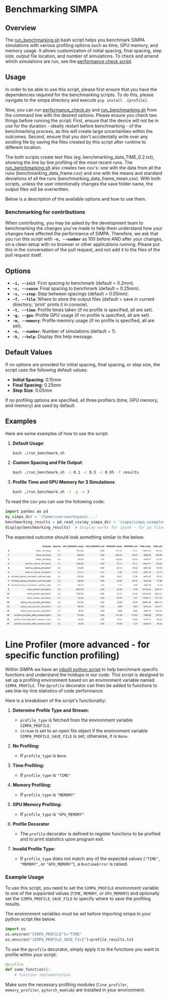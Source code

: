 # Benchmarking SIMPA

## Overview
The [run_benchmarking.sh](../../simpa_examples/benchmarking/run_benchmarking.sh) bash script helps you benchmark
SIMPA simulations with various profiling options such as time, GPU memory, and memory usage.
It allows customization of initial spacing, final spacing, step size, output file location, and number of simulations.
To check and amend which simulations are run, see the [performance check script](../../simpa_examples/benchmarking/performance_check.py).

## Usage
In order to be able to use this script, please first ensure that you have the dependencies required for the benchmarking
scripts. To do this, please navigate to the simpa directory and execute `pip install .[profile]`.

Now, you can run [performance_check.py](../../simpa_examples/benchmarking/performance_check.py) and [run_benchmarking.sh](../../simpa_examples/benchmarking/run_benchmarking.sh) from the command line with the desired
options. Please ensure you check two things before running the script: First, ensure that the device will not be in use
for the duration - ideally restart before benchmarking - of the benchmarking process, 
as this will create large uncertainties within the outcomes. Second, ensure that you don't accidentally write over any 
existing file by saving the files created by this script after runtime to different location.

The both scripts create text files (eg. benchmarking_data_TIME_0.2.txt), showing the line by line profiling of
the most recent runs. The [run_benchmarking.sh](../../simpa_examples/benchmarking/run_benchmarking.sh) also creates two csv's: one with the data from all the runs
(benchmarking_data_frame.csv) and one with the means and standard deviations of all the runs
(benchmarking_data_frame_mean.csv). With both scripts, unless the user intentionally changes the save folder name,
the output files will be overwritten.

Below is a description of the available options and how to use them.

### Benchmarking for contributions
When contributing, you may be asked by the development team to benchmarking the changes you've made to help them
understand how your changes have effected the performance of SIMPA. Therefore, we ask that you run this script with
**`-n, --number`** as 100 before AND after your changes, on a clean setup with no browser or other applications running.
Please put this in the conversation of the pull request, and not add it to the files of the pull request itself.


## Options
- **`-i, --init`**: First spacing to benchmark (default = 0.2mm).
- **`-c, --cease`**: Final spacing to benchmark (default = 0.25mm).
- **`-s, --step`**: Step between spacings (default = 0.05mm).
- **`-f, --file`**: Where to store the output files (default = save in current directory; 'print' prints it in console).
- **`-t, --time`**: Profile times taken (if no profile is specified, all are set).
- **`-g, --gpu`**: Profile GPU usage (if no profile is specified, all are set).
- **`-m, --memory`**: Profile memory usage (if no profile is specified, all are set).
- **`-n, --number`**: Number of simulations (default = 1).
- **`-h, --help`**: Display this help message.

## Default Values
If no options are provided for initial spacing, final spacing, or step size, the script uses the following default
values:
- **Initial Spacing**: 0.15mm
- **Final Spacing**: 0.25mm
- **Step Size**: 0.05mm

If no profiling options are specified, all three profilers (time, GPU memory, and memory) are used by default.

## Examples
Here are some examples of how to use the script:

1. **Default Usage**:
   ```bash
   bash ./run_benchmark.sh
   ```

2. **Custom Spacing and File Output**:
   ```bash
   bash ./run_benchmark.sh -i 0.1 -c 0.5 -s 0.05 -f results
   ```

3. **Profile Time and GPU Memory for 3 Simulations**:
   ```bash
   bash ./run_benchmark.sh -t -g -n 3
   ```

To read the csv you can use the following code:
```python
import pandas as pd
my_simpa_dir = '/home/user/workspace/...'
benchmarking_results = pd.read_csv(my_simpa_dir + 'simpa/simpa_examples/benchmarking/benchmarking_data_frame_mean.csv')
display(benchmarking_results)  # display works for ipynb - for py files use print(benchmarking_results)
```

The expected outcome should look something similar to the below:

![img.png](images/benchmarking_table.png)

# Line Profiler (more advanced - for specific function profiling)

Within SIMPA we have an [inbuilt python script](../../simpa/utils/profiling.py) to help benchmark specific functions and
understand the holdups in our code. This script is designed to set up a profiling environment based on an environment
variable named `SIMPA_PROFILE`. The `@profile` decorator can then be added to functions to see line-by-line statistics
of code performance.

Here is a breakdown of the script's functionality:

1. **Determine Profile Type and Stream:**
   - `profile_type` is fetched from the environment variable `SIMPA_PROFILE`.
   - `stream` is set to an open file object if the environment variable `SIMPA_PROFILE_SAVE_FILE` is set; otherwise, it is `None`.

2. **No Profiling:**
   - If `profile_type` is `None`

3. **Time Profiling:**
   - If `profile_type` is `"TIME"`

4. **Memory Profiling:**
   - If `profile_type` is `"MEMORY"`

5. **GPU Memory Profiling:**
   - If `profile_type` is `"GPU_MEMORY"`

6. **Profile Decorator**
   - The `profile` decorator is defined to register functions to be profiled and to print statistics upon program exit.

7. **Invalid Profile Type:**
   - If `profile_type` does not match any of the expected values (`"TIME"`, `"MEMORY"`, or `"GPU_MEMORY"`), a `RuntimeError` is raised.

### Example Usage

To use this script, you need to set the `SIMPA_PROFILE` environment variable to one of the supported values
(`TIME`, `MEMORY`, or `GPU_MEMORY`) and optionally set the `SIMPA_PROFILE_SAVE_FILE` to specify where to save the
profiling results.

The environment variables must be set before importing simpa in your python script like below.
```python
import os
os.environ("SIMPA_PROFILE")="TIME"
os.environ("SIMPA_PROFILE_SAVE_FILE")=profile_results.txt
```

To use the `@profile` decorator, simply apply it to the functions you want to profile within your script:

```python
@profile
def some_function():
    # function implementation
```

Make sure the necessary profiling modules (`line_profiler`, `memory_profiler`, `pytorch_memlab`) are installed in your
environment.
